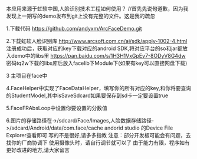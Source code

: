 本应用来源于虹软中国,人脸识别技术工程如何使用？
//首先先说句道歉，因为我发现上一期写的demo发布到git上没有完整的文件。这是我的疏忽

1.下载代码 https://github.com/andyxm/ArcFaceDemo.git

2.下载虹软人脸识别库 http://www.arcsoft.com.cn/ai/sdk/apply-1002-4.html 注册成功后，获取对应的key下载对应的android SDK,将对应平台的so和jar都放入demo中的libs里 https://pan.baidu.com/s/1H3H1VxGpEv7-8ODyV8G4dw 密码tq2w下载的libs库后放入facelib下Module下(如果有key可以直接网盘下载)

3 主项目在face中

4.FaceHelper中实现了FaceDataHelper，填写你的所有对应的key,和你将要查询的StudentModel,其中isSaveSdcard如果要保存到sd卡一定要设置true

5.FaceFRAbsLoop中设置你要设置的分数值

6.图片的存储路径在->/sdcard/Face/Images,人脸数据存储路径->/sdcard/Android/data/com.face/cache andorid studio 的Device File Explorer查看即可 写的不是很好,请多多指教
注意：部分开发板可能会有问题，去找你的厂商协调下 使用摄像头时，请自行调节就可以了
由于能力有限，程序如有更好改进的地方,请大家留言